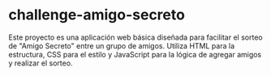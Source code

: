 # challenge-amigo-secreto
Este proyecto es una aplicación web básica diseñada para facilitar el sorteo de "Amigo Secreto" entre un grupo de amigos. Utiliza HTML para la estructura, CSS para el estilo y JavaScript para la lógica de agregar amigos y realizar el sorteo.
